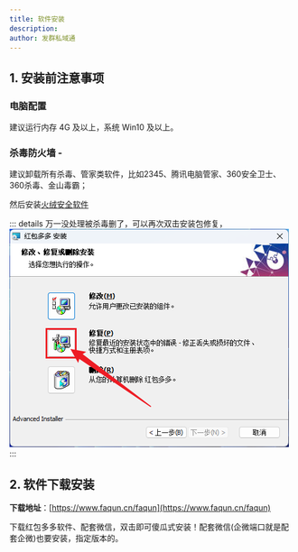 ```yaml
---
title: 软件安装
description: 
author: 发群私域通
---
```


## 1. 安装前注意事项

### 电脑配置

建议运行内存 4G 及以上，系统 Win10 及以上。

### 杀毒防火墙 - <Badge text="非常重要" type="danger" vertical="middle" />

建议卸载所有杀毒、管家类软件，比如2345、腾讯电脑管家、360安全卫士、360杀毒、金山毒霸；

然后安装[火绒安全软件](https://huorong.cn/person5.html)

::: details 万一没处理被杀毒删了，可以再次双击安装包修复，<Badge text="点我查看详细步骤" type="danger" vertical="middle" />
![](/images/hbdd/xiufu.png)
:::

## 2. 软件下载安装


**下载地址**：[https://www.faqun.cn/faqun](https://www.faqun.cn/faqun)

下载红包多多软件、配套微信，双击即可傻瓜式安装！配套微信(企微端口就是配套企微)也要安装，指定版本的。